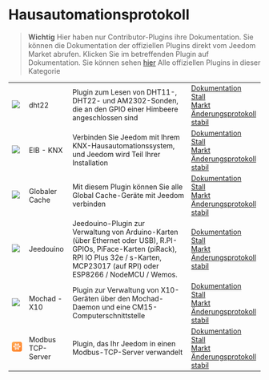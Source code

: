 
# Hausautomationsprotokoll


>**Wichtig**
>Hier haben nur Contributor-Plugins ihre Dokumentation. Sie können die Dokumentation der offiziellen Plugins direkt vom Jeedom Market abrufen. Klicken Sie im betreffenden Plugin auf Dokumentation.
>Sie können sehen [hier](https://market.jeedom.com/index.php?v=d&p=market&type=plugin&categorie=automation+protocol) Alle offiziellen Plugins in dieser Kategorie


| | | | |
|--- | --- | --- | ---|
|<img src="dht22/dht22_icon.png" class="pluginLogo" width="100" />|dht22|Plugin zum Lesen von DHT11-, DHT22- und AM2302-Sonden, die an den GPIO einer Himbeere angeschlossen sind|[Dokumentation Stall](https://linura.github.io/dht22/de_DE/)<br/>[Markt](https://market.jeedom.com/index.php?v=d&p=market_display&id=4010)<br/>[Änderungsprotokoll stabil](https://linura.github.io/dht22/de_DE/changelog)|
|<img src="eibd/eibd_icon.png" class="pluginLogo" width="100" />|EIB - KNX|Verbinden Sie Jeedom mit Ihrem KNX-Hausautomationssystem, und Jeedom wird Teil Ihrer Installation|[Dokumentation Stall](http://mika-nt28.github.io/Documentations/eibd/de_DE/)<br/>[Markt](https://market.jeedom.com/index.php?v=d&p=market_display&id=203)<br/>[Änderungsprotokoll stabil](https://mika-nt28.github.io/Documentations/eibd/de_DE/changelog)|
|<img src="globalcache/globalcache_icon.png" class="pluginLogo" width="100" />|Globaler Cache|Mit diesem Plugin können Sie alle Global Cache-Geräte mit Jeedom verbinden|[Dokumentation Stall](https://mika-nt28.github.io/Documentations/globalcache/de_DE/)<br/>[Markt](https://market.jeedom.com/index.php?v=d&p=market_display&id=2932)<br/>[Änderungsprotokoll stabil](https://mika-nt28.github.io/Documentations/globalcache/de_DE/changelog)|
|<img src="jeedouino/jeedouino_icon.png" class="pluginLogo" width="100" />|Jeedouino|Jeedouino-Plugin zur Verwaltung von Arduino-Karten (über Ethernet oder USB), R.PI-GPIOs, PiFace-Karten (piRack), RPI IO Plus 32e / s-Karten, MCP23017 (auf RPI) oder ESP8266 / NodeMCU / Wemos.|[Dokumentation Stall](https://revlysj.github.io/jeedouino/de_DE/index)<br/>[Markt](https://market.jeedom.com/index.php?v=d&p=market_display&id=2064)<br/>[Änderungsprotokoll stabil](https://revlysj.github.io/jeedouino/de_DE/changelog)|
|<img src="mochad/mochad_icon.png" class="pluginLogo" width="100" />|Mochad - X10|Plugin zur Verwaltung von X10-Geräten über den Mochad-Daemon und eine CM15-Computerschnittstelle|[Dokumentation Stall](https://mika-nt28.github.io/Documentations/mochad/de_DE/)<br/>[Markt](https://market.jeedom.com/index.php?v=d&p=market_display&id=359)<br/>[Änderungsprotokoll stabil](https://mika-nt28.github.io/Documentations/mochad/de_DE/changelog)|
|<img src="modbustcp/modbustcp_icon.png" class="pluginLogo" width="100" />|Modbus TCP-Server|Plugin, das Ihr Jeedom in einen Modbus-TCP-Server verwandelt|[Dokumentation Stall](https://mips2648.github.io/jeedom-plugins-docs/modbustcp/de_DE/)<br/>[Markt](https://market.jeedom.com/index.php?v=d&p=market_display&id=4320)<br/>[Änderungsprotokoll stabil](https://mips2648.github.io/jeedom-plugins-docs/modbustcp/de_DE/changelog)|
